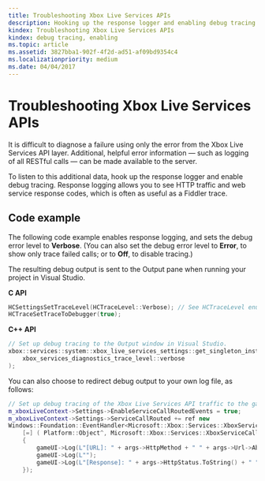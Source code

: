 ```yaml
---
title: Troubleshooting Xbox Live Services APIs
description: Hooking up the response logger and enabling debug tracing.
kindex: Troubleshooting Xbox Live Services APIs
kindex: debug tracing, enabling
ms.topic: article
ms.assetid: 3827bba1-902f-4f2d-ad51-af09bd9354c4
ms.localizationpriority: medium
ms.date: 04/04/2017
---
```


# Troubleshooting Xbox Live Services APIs

It is difficult to diagnose a failure using only the error from the Xbox Live Services API layer.
Additional, helpful error information — such as logging of all RESTful calls — can be made available to the server.

To listen to this additional data, hook up the response logger and enable debug tracing.
Response logging allows you to see HTTP traffic and web service response codes, which is often as useful as a Fiddler trace.


## Code example

The following code example enables response logging, and sets the debug error level to **Verbose**.
(You can also set the debug error level to **Error**, to show only trace failed calls; or to **Off**, to disable tracing.)

The resulting debug output is sent to the Output pane when running your project in Visual Studio.


**C API**
<!-- HCTraceSetTraceToDebugger.md -->
```cpp
HCSettingsSetTraceLevel(HCTraceLevel::Verbose); // See HCTraceLevel enum for various levels
HCTraceSetTraceToDebugger(true);
```


**C++ API**
```cpp
// Set up debug tracing to the Output window in Visual Studio.
xbox::services::system::xbox_live_services_settings::get_singleton_instance()->set_diagnostics_trace_level(
    xbox_services_diagnostics_trace_level::verbose
);
```

You can also choose to redirect debug output to your own log file, as follows:

```cpp
// Set up debug tracing of the Xbox Live Services API traffic to the game UI.
m_xboxLiveContext->Settings->EnableServiceCallRoutedEvents = true;
m_xboxLiveContext->Settings->ServiceCallRouted += ref new
Windows::Foundation::EventHandler<Microsoft::Xbox::Services::XboxServiceCallRoutedEventArgs^>(
    [=] ( Platform::Object^, Microsoft::Xbox::Services::XboxServiceCallRoutedEventArgs^ args )
    {
        gameUI->Log(L"[URL]: " + args->HttpMethod + " " + args->Url->AbsoluteUri);
        gameUI->Log(L"");
        gameUI->Log(L"[Response]: " + args->HttpStatus.ToString() + " " + args->ResponseBody);
    });
```
